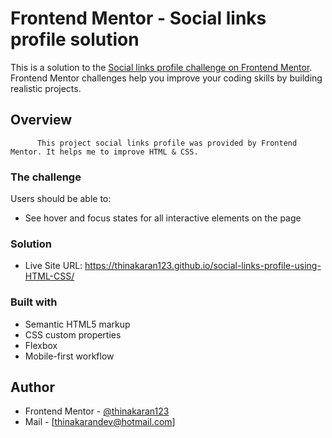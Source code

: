 # Frontend Mentor - Social links profile solution

This is a solution to the [Social links profile challenge on Frontend Mentor](https://www.frontendmentor.io/challenges/social-links-profile-UG32l9m6dQ). Frontend Mentor challenges help you improve your coding skills by building realistic projects. 

## Overview
          This project social links profile was provided by Frontend Mentor. It helps me to improve HTML & CSS.

### The challenge

Users should be able to:

- See hover and focus states for all interactive elements on the page

### Solution

- Live Site URL: https://thinakaran123.github.io/social-links-profile-using-HTML-CSS/

### Built with

- Semantic HTML5 markup
- CSS custom properties
- Flexbox
- Mobile-first workflow


## Author

- Frontend Mentor - [@thinakaran123](https://www.frontendmentor.io/profile/thinakaran123)
- Mail - [thinakarandev@hotmail.com]
